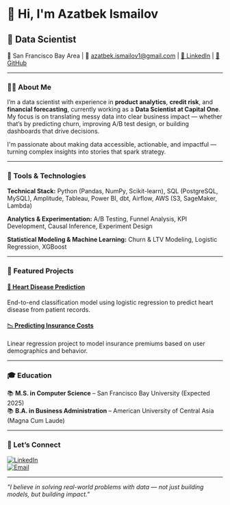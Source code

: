 # 👋 Hi, I'm Azatbek Ismailov

## 🧠 Data Scientist  
📍 San Francisco Bay Area | 📧 azatbek.ismailov1@gmail.com | [🔗 LinkedIn](https://www.linkedin.com/in/aza-ismailov/) | [🔗 GitHub](https://github.com/Azatbeki)

---

### 👨‍💻 About Me

I’m a data scientist with experience in **product analytics**, **credit risk**, and **financial forecasting**, currently working as a **Data Scientist at Capital One**. My focus is on translating messy data into clear business impact — whether that’s by predicting churn, improving A/B test design, or building dashboards that drive decisions.

I'm passionate about making data accessible, actionable, and impactful — turning complex insights into stories that spark strategy.

---

### 🔧 Tools & Technologies


**Technical Stack:** 
Python (Pandas, NumPy, Scikit-learn), SQL (PostgreSQL, MySQL), Amplitude, Tableau, Power BI, dbt, Airflow, AWS (S3, SageMaker, Lambda)

**Analytics & Experimentation:** 
A/B Testing, Funnel Analysis, KPI Development, Causal Inference, Experiment Design

**Statistical Modeling & Machine Learning:**
Churn & LTV Modeling, Logistic Regression, XGBoost

---

### 📌 Featured Projects

#### [🔬 Heart Disease Prediction](https://github.com/Azatbeki/Heart-Disease-Prediction)
End-to-end classification model using logistic regression to predict heart disease from patient records.

#### [📉 Predicting Insurance Costs](https://github.com/Azatbeki/Predicting-Insurance-cost-using-linear-regression)
Linear regression project to model insurance premiums based on user demographics and behavior.

---

### 🎓 Education

📚 **M.S. in Computer Science** – San Francisco Bay University (Expected 2025)  
📚 **B.A. in Business Administration** – American University of Central Asia (Magna Cum Laude)

---

### 🤝 Let’s Connect

[![LinkedIn](https://img.shields.io/badge/LinkedIn-blue?logo=linkedin&logoColor=white)](https://www.linkedin.com/in/aza-ismailov/)  
[![Email](https://img.shields.io/badge/Gmail-red?logo=gmail&logoColor=white)](mailto:azatbek.ismailov1@gmail.com)

---

_"I believe in solving real-world problems with data — not just building models, but building impact."_  
